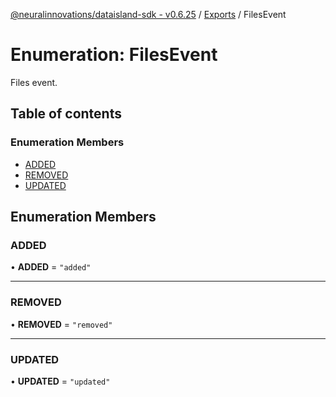 [@neuralinnovations/dataisland-sdk - v0.6.25](../../README.md) / [Exports](../modules.md) / FilesEvent

# Enumeration: FilesEvent

Files event.

## Table of contents

### Enumeration Members

- [ADDED](FilesEvent.md#added)
- [REMOVED](FilesEvent.md#removed)
- [UPDATED](FilesEvent.md#updated)

## Enumeration Members

### ADDED

• **ADDED** = ``"added"``

___

### REMOVED

• **REMOVED** = ``"removed"``

___

### UPDATED

• **UPDATED** = ``"updated"``
